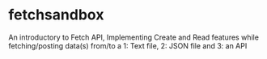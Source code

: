 # fetchsandbox
An introductory to Fetch API, Implementing Create and Read features while fetching/posting data(s) from/to a 1: Text file, 2: JSON file and 3: an API
